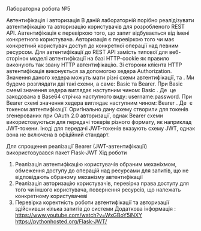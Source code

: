﻿Лабораторна робота №5

Автентифікація і авторизація
В даній лабораторній порібно реалідізувати автентифікацію та авторизацію користувачів для розробленого REST API. Автентифікація є перевіркою того, що запит відбувається від імені конкретного користувача. Авторизація є перевіркою того чи має конкретний користувач доступ до конкретної операції над певним ресурсом.
Для автентифікації до REST API замість типової для веб-сторінок моделі автентифікації на базі HTTP-cookie як правило виконують так звану HTTP автентифікацію. Зі сторони клієнта HTTP автентифікація виконується за допомогою хедера Authorization. Значення даного хедера можуть мати різні схеми автентифікації, та . Ми будемо розглядати дві такі схеми, а саме: Basic та Bearer.
При Basic смемі значення хедера виглядає наступним чином: Basic <credentials>. Де <credentials> це закодована в Base64 стрічка наступного виду: username:password.
При Bearer схемі значення хедера виглядає наступним чином: Bearer <credentials>. Де <credentials> є токеном автентифікації. Оригінально дану схему створили для токенів згенерованих при OAuth 2.0 авторизації, однак Bearer схеми використовуються для передачі токерів різного формату, як наприклад JWT-токени. Іноді для передачі JWT-токенів вказують схему JWT, однак вона не включена в офіційний стандарт.

Для спрощення реалізації Bearer (JWT-автентифікації) використовувався пакет Flask-JWT
Хід роботи
1. Реалізація автентифікацію користувачів обраним механіхмом, обмеження доступу до операцій над ресурсами для запитів, що не відповідають обраному механізму автентифікації
2. Реалізація авторизацію користувачів, перевірка права доступу для того чи іншого користувача, повернення ресурсів, що належать конкретному користувачеві
3. Перевірка коректність роботи автентифікації та авторизації здійснивши кілька запитів до системи
Додаткова інформація : 
https://www.youtube.com/watch?v=WxGBoY5iNXY
https://pythonhosted.org/Flask-JWT/

